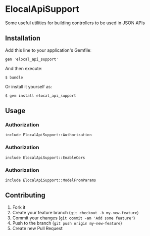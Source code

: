 # ElocalApiSupport

Some useful utilities for building controllers to be used in JSON APIs

## Installation

Add this line to your application's Gemfile:

    gem 'elocal_api_support'

And then execute:

    $ bundle

Or install it yourself as:

    $ gem install elocal_api_support

## Usage

### Authorization

    include ElocalApiSupport::Authorization

### Authorization

    include ElocalApiSupport::EnableCors

### Authorization

    include ElocalApiSupport::ModelFromParams

## Contributing

1. Fork it
2. Create your feature branch (`git checkout -b my-new-feature`)
3. Commit your changes (`git commit -am 'Add some feature'`)
4. Push to the branch (`git push origin my-new-feature`)
5. Create new Pull Request
